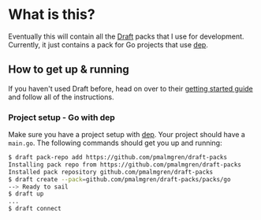 # What is this?

Eventually this will contain all the [Draft](https://github.com/Azure/draft) packs that I use for development. Currently, it just contains a pack for Go projects that use [dep](https://github.com/golang/dep).

## How to get up & running

If you haven't used Draft before, head on over to their [getting started guide](https://github.com/Azure/draft/blob/master/docs/getting-started.md) and follow all of the instructions.

### Project setup - Go with dep

Make sure you have a project setup with [dep](https://github.com/golang/dep). Your project should have a `main.go`. The following commands should get you up and running:

```bash
$ draft pack-repo add https://github.com/pmalmgren/draft-packs
Installing pack repo from https://github.com/pmalmgren/draft-packs
Installed pack repository github.com/pmalmgren/draft-packs
$ draft create --pack=github.com/pmalmgren/draft-packs/packs/go
--> Ready to sail
$ draft up
...
$ draft connect
```
